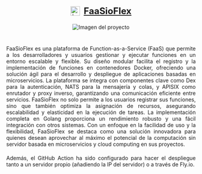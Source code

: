 <div style="text-align: center;">
    <div style="display: flex; align-items: center; justify-content: center;">
        <img src="https://github.com/user-attachments/assets/3871e51b-5eaa-4ba1-8f1b-6be3649a5833" alt="Logo" width="25" style="vertical-align:middle;"/>
        <span style="margin-left: 10px; font-size: 24px; font-weight: bold; text-decoration: underline;">FaaSioFlex</span>
    </div>
    <img src="https://github.com/user-attachments/assets/f607a8dc-ccd5-43fc-8581-1c4aaae67fce" alt="Imagen del proyecto" style="max-width: 100%; height: auto; margin: 20px 0;"/>
    <p style="text-align: justify; margin: 20px 0;">
        FaaSioFlex es una plataforma de Function-as-a-Service (FaaS) que permite a los
        desarrolladores y usuarios gestionar y ejecutar funciones en un entorno escalable
        y flexible. Su diseño modular facilita el registro y la implementación de funciones en
        contenedores Docker, ofreciendo una solución ágil para el desarrollo y despliegue de
        aplicaciones basadas en microservicios. La plataforma se integra con componentes clave
        como Dex para la autenticación, NATS para la mensajería y colas, y APISIX como enrutador
        y proxy inverso, garantizando una comunicación eficiente entre servicios. FaaSioFlex no solo
        permite a los usuarios registrar sus funciones, sino que también optimiza la asignación de
        recursos, asegurando escalabilidad y elasticidad en la ejecución de tareas. La implementación
        completa en Golang proporciona un rendimiento robusto y una fácil integración con otros sistemas.
        Con un enfoque en la facilidad de uso y la flexibilidad, FaaSioFlex se destaca como
        una solución innovadora para quienes desean aprovechar al máximo el potencial de la
        computación sin servidor basada en microservicios y cloud computing en sus proyectos.
    </p>
    <p style="text-align: justify; margin: 20px 0;">
        Además, el GitHub Action ha sido configurado para hacer el despliegue tanto a un servidor propio
        (añadiendo la IP del servidor) o a través de Fly.io.
    </p>
</div>


